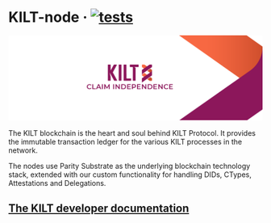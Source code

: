 # KILT-node &middot; [![tests](https://gitlab.com/kiltprotocol/mashnet-node/badges/develop/pipeline.svg)](https://gitlab.com/kiltprotocol/mashnet-node/-/commits/develop)


<p align="center">
  <img src="/.maintain/media/kilt.png">
</p>

The KILT blockchain is the heart and soul behind KILT Protocol.
It provides the immutable transaction ledger for the various KILT processes in the network.

The nodes use Parity Substrate as the underlying blockchain technology stack, extended with our custom functionality for handling DIDs, CTypes, Attestations and Delegations.

## [The KILT developer documentation](https://dev.kilt.io)
